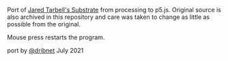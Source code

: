 Port of [Jared Tarbell's Substrate](http://www.complexification.net/gallery/machines/substrate/) from processing to p5.js.  Original source is also archived in this repository and care was taken to change as little as possible from the original.

Mouse press restarts the program. 

port by [@dribnet](http://drib.net) July 2021